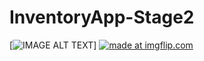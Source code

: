 # InventoryApp-Stage2

[![IMAGE ALT TEXT](http://img.youtu.be/-8T5Sz-9Ils)]
<a href="https://imgflip.com/gif/27hiid"><img src="https://i.imgflip.com/27hiid.gif" title="made at imgflip.com"/></a>
